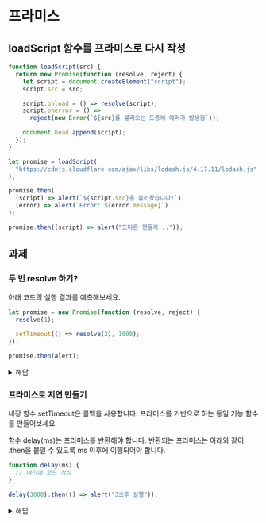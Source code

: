 # 프라미스

## loadScript 함수를 프라미스로 다시 작성

```js
function loadScript(src) {
  return new Promise(function (resolve, reject) {
    let script = document.createElement("script");
    script.src = src;

    script.onload = () => resolve(script);
    script.onerror = () =>
      reject(new Error(`${src}를 불러오는 도중에 에러가 발생함`));

    document.head.append(script);
  });
}

let promise = loadScript(
  "https://cdnjs.cloudflare.com/ajax/libs/lodash.js/4.17.11/lodash.js"
);

promise.then(
  (script) => alert(`${script.src}을 불러왔습니다!`),
  (error) => alert(`Error: ${error.message}`)
);

promise.then((script) => alert("또다른 핸들러..."));
```

## 과제

### 두 번 resolve 하기?

아래 코드의 실행 결과를 예측해보세요.

```js
let promise = new Promise(function (resolve, reject) {
  resolve(1);

  setTimeout(() => resolve(2), 1000);
});

promise.then(alert);
```

<details>
<summary>해답</summary>

```
1이 출력됩니다.

첫 번째 reject/resolve 호출만 고려대상이기 때문에 두 번째 resolve는 무시되기 때문입니다.
```

</details>

### 프라미스로 지연 만들기

내장 함수 setTimeout은 콜백을 사용합니다. 프라미스를 기반으로 하는 동일 기능 함수를 만들어보세요.

함수 delay(ms)는 프라미스를 반환해야 합니다. 반환되는 프라미스는 아래와 같이 .then을 붙일 수 있도록 ms 이후에 이행되어야 합니다.

```js
function delay(ms) {
  // 여기에 코드 작성
}

delay(3000).then(() => alert("3초후 실행"));
```

<details>
<summary>해답</summary>

```js
function delay(ms) {
  return new Promise((resolve) => setTimeout(resolve, ms));
}

delay(3000).then(() => alert("3초후 실행"));
```

답안에서 resolve가 인수 없이 호출되었다는 것에 주목해주시기 바랍니다. 함수 delay는 지연 확인 용이기 때문에 반환 값이 필요 없습니다.

</details>
